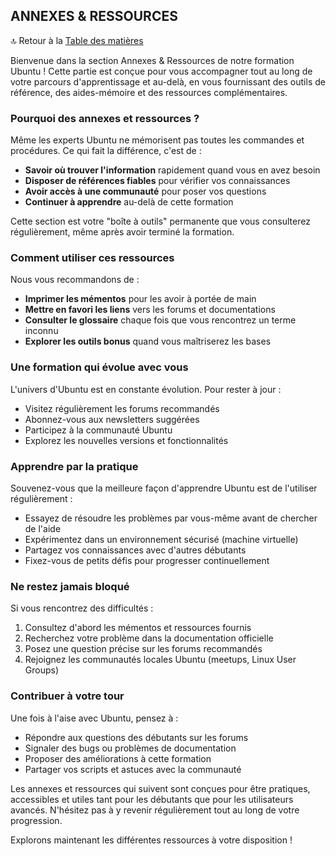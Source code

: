 ## ANNEXES & RESSOURCES

🔝 Retour à la [Table des matières](#table-des-matières)

Bienvenue dans la section Annexes & Ressources de notre formation Ubuntu ! Cette partie est conçue pour vous accompagner tout au long de votre parcours d'apprentissage et au-delà, en vous fournissant des outils de référence, des aides-mémoire et des ressources complémentaires.

### Pourquoi des annexes et ressources ?

Même les experts Ubuntu ne mémorisent pas toutes les commandes et procédures. Ce qui fait la différence, c'est de :
- **Savoir où trouver l'information** rapidement quand vous en avez besoin
- **Disposer de références fiables** pour vérifier vos connaissances
- **Avoir accès à une communauté** pour poser vos questions
- **Continuer à apprendre** au-delà de cette formation

Cette section est votre "boîte à outils" permanente que vous consulterez régulièrement, même après avoir terminé la formation.

### Comment utiliser ces ressources

Nous vous recommandons de :
- **Imprimer les mémentos** pour les avoir à portée de main
- **Mettre en favori les liens** vers les forums et documentations
- **Consulter le glossaire** chaque fois que vous rencontrez un terme inconnu
- **Explorer les outils bonus** quand vous maîtriserez les bases

### Une formation qui évolue avec vous

L'univers d'Ubuntu est en constante évolution. Pour rester à jour :
- Visitez régulièrement les forums recommandés
- Abonnez-vous aux newsletters suggérées
- Participez à la communauté Ubuntu
- Explorez les nouvelles versions et fonctionnalités

### Apprendre par la pratique

Souvenez-vous que la meilleure façon d'apprendre Ubuntu est de l'utiliser régulièrement :
- Essayez de résoudre les problèmes par vous-même avant de chercher de l'aide
- Expérimentez dans un environnement sécurisé (machine virtuelle)
- Partagez vos connaissances avec d'autres débutants
- Fixez-vous de petits défis pour progresser continuellement

### Ne restez jamais bloqué

Si vous rencontrez des difficultés :
1. Consultez d'abord les mémentos et ressources fournis
2. Recherchez votre problème dans la documentation officielle
3. Posez une question précise sur les forums recommandés
4. Rejoignez les communautés locales Ubuntu (meetups, Linux User Groups)

### Contribuer à votre tour

Une fois à l'aise avec Ubuntu, pensez à :
- Répondre aux questions des débutants sur les forums
- Signaler des bugs ou problèmes de documentation
- Proposer des améliorations à cette formation
- Partager vos scripts et astuces avec la communauté

Les annexes et ressources qui suivent sont conçues pour être pratiques, accessibles et utiles tant pour les débutants que pour les utilisateurs avancés. N'hésitez pas à y revenir régulièrement tout au long de votre progression.

Explorons maintenant les différentes ressources à votre disposition !
